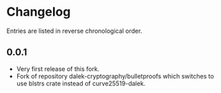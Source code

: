 # Changelog

Entries are listed in reverse chronological order.

## 0.0.1

* Very first release of this fork.
* Fork of repository dalek-cryptography/bulletproofs which switches to use blstrs crate instead of curve25519-dalek.

